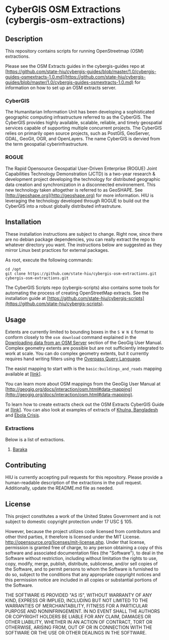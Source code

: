 CyberGIS OSM Extractions (cybergis-osm-extractions)
================

## Description

This repository contains scripts for running OpenStreetmap (OSM) extractions.

Please see the OSM Extracts guides in the cybergis-guides repo at [https://github.com/state-hiu/cybergis-guides/blob/master/1.0/cybergis-guides-osmextracts-1.0.md](https://github.com/state-hiu/cybergis-guides/blob/master/1.0/cybergis-guides-osmextracts-1.0.md) for information on how to set up an OSM extracts server.

### CyberGIS
The Humanitarian Information Unit has been developing a sophisticated geographic computing infrastructure referred to as the CyberGIS. The CyberGIS provides highly available, scalable, reliable, and timely geospatial services capable of supporting multiple concurrent projects.  The CyberGIS relies on primarily open source projects, such as PostGIS, GeoServer, GDAL, GeoGit, OGR, and OpenLayers.  The name CyberGIS is dervied from the term geospatial cyberinfrastructure.

### ROGUE
The Rapid Opensource Geospatial User-Driven Enterprise (ROGUE) Joint Capabilities Technology Demonstration (JCTD) is a two-year research & development project developing the technology for distributed geographic data creation and synchronization in a disconnected environement.  This new technology taken altogether is referred to as GeoSHAPE.  See [http://geoshape.org](http://geoshape.org) for more information.  HIU is leveraging the technology developed through ROGUE to build out the CyberGIS into a robust globally distributed infrastruture.

## Installation

These installation instructions are subject to change.  Right now, since there are no debian package dependencies, you can really extract the repo to whatever directory you want.  The instructions below are suggested as they mirror Linux best practices for external packages.

As root, execute the following commands:
```
cd /opt
git clone https://github.com/state-hiu/cybergis-osm-extractions.git cybergis-osm-extractions.git
```

The CyberGIS Scripts repo (cybergis-scripts) also contains some tools for automating the process of creating OpenStreetMap extracts.  See the installation guide at [https://github.com/state-hiu/cybergis-scripts](https://github.com/state-hiu/cybergis-scripts).

## Usage

Extents are currently limited to bounding boxes in the `S W N E` format to conform closely to the `osm download` command explained in the [Downloading data from an OSM Server](http://geogig.org/docs/interaction/osm.html#downloading-data-from-an-osm-serve) section of the GeoGig User Manual.  Complex geometry extents are possible but are not sufficiently integrated to work at scale.  You can do complex geometry extents, but it currently requires hand writing filters using the [Overpass Query Language](http://wiki.openstreetmap.org/wiki/Overpass_API/Language_Guide).

The easist mapping to start with is the `basic:buildings_and_roads` mapping available at [[link]](https://github.com/state-hiu/cybergis-osm-mappings/blob/master/mappings/basic/buildings_and_roads.json).

You can learn more about OSM mappings from the GeoGig User Manual at [http://geogig.org/docs/interaction/osm.html#data-mapping](http://geogig.org/docs/interaction/osm.html#data-mapping).

To learn how to create extracts check out the OSM Extracts CyberGIS Guide at [[link]](https://github.com/state-hiu/cybergis-guides/blob/master/1.0/cybergis-guides-osmextracts-1.0.md).  You can also look at examples of extracts of [Khulna, Bangladesh](https://github.com/state-hiu/cybergis-scripts/tree/master/examples/khulna) and [Ebola Crisis](https://github.com/state-hiu/cybergis-scripts/tree/master/examples/ebola).

### Extractions

Below is a list of extractions.

1. [Baraka](https://github.com/state-hiu/cybergis-osm-extractions/tree/master/extractions/baraka)

## Contributing

HIU is currently accepting pull requests for this repository.  Please provide a human-readable description of the extractions in the pull request.  Additionally, update the README.md file as needed.

## License
This project constitutes a work of the United States Government and is not subject to domestic copyright protection under 17 USC § 105.

However, because the project utilizes code licensed from contributors and other third parties, it therefore is licensed under the MIT License. http://opensource.org/licenses/mit-license.php. Under that license, permission is granted free of charge, to any person obtaining a copy of this software and associated documentation files (the "Software"), to deal in the Software without restriction, including without limitation the rights to use, copy, modify, merge, publish, distribute, sublicense, and/or sell copies of the Software, and to permit persons to whom the Software is furnished to do so, subject to the conditions that any appropriate copyright notices and this permission notice are included in all copies or substantial portions of the Software.

THE SOFTWARE IS PROVIDED "AS IS", WITHOUT WARRANTY OF ANY KIND, EXPRESS OR IMPLIED, INCLUDING BUT NOT LIMITED TO THE WARRANTIES OF MERCHANTABILITY, FITNESS FOR A PARTICULAR PURPOSE AND NONINFRINGEMENT. IN NO EVENT SHALL THE AUTHORS OR COPYRIGHT HOLDERS BE LIABLE FOR ANY CLAIM, DAMAGES OR OTHER LIABILITY, WHETHER IN AN ACTION OF CONTRACT, TORT OR OTHERWISE, ARISING FROM, OUT OF OR IN CONNECTION WITH THE SOFTWARE OR THE USE OR OTHER DEALINGS IN THE SOFTWARE.
